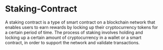 # Staking-Contract

A staking contract is a type of smart contract on a blockchain network that enables users to earn rewards
by locking up their cryptocurrency tokens for a certain period of time. 
The process of staking involves holding and locking up a certain amount of cryptocurrency in a wallet or a smart contract, 
in order to support the network and validate transactions.
